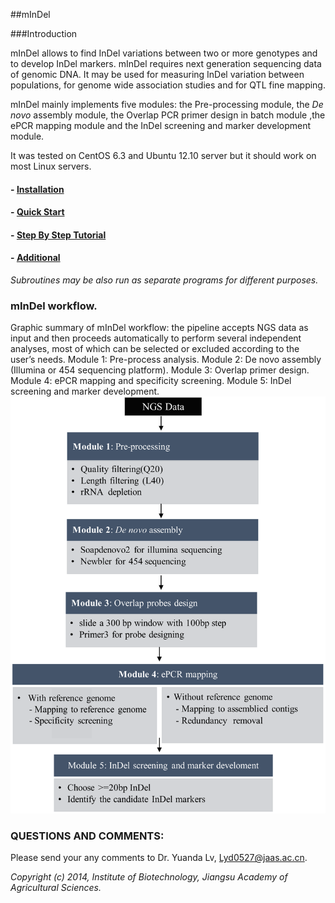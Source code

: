 ##mInDel

###Introduction

mInDel allows to find InDel variations between two or more genotypes and to develop InDel markers. mInDel requires next generation sequencing data of genomic DNA. It may be used for measuring InDel variation between populations, for genome wide association studies and for QTL fine mapping.

mInDel mainly implements five modules: the Pre-processing module, the *De novo* assembly module, the Overlap PCR primer design in batch module ,the ePCR mapping module and the InDel screening and marker development module. 

It was tested on CentOS 6.3 and Ubuntu 12.10 server but it should work on most Linux servers.

#### - [Installation](https://github.com/lyd0527/mInDel/blob/master/doc/Installation.md)
#### - [Quick Start](https://github.com/lyd0527/mInDel/blob/master/doc/Quick_start.md)
#### - [Step By Step Tutorial](https://github.com/lyd0527/mInDel/blob/master/doc/Step_by_step_tutorial.md) 
#### - [Additional](https://github.com/lyd0527/mInDel/blob/master/doc/Additional.md) 
*Subroutines may be also run as separate programs for different purposes.*

### mInDel workflow.
Graphic summary of mInDel workflow: the pipeline accepts NGS data as input and then proceeds automatically to perform several independent analyses, most of which can be selected or excluded according to the user’s needs. Module 1: Pre-process analysis. Module 2: De novo assembly (Illumina or 454 sequencing platform). Module 3: Overlap primer design. Module 4: ePCR mapping and specificity screening. Module 5: InDel screening and marker development.
![workflow](https://github.com/lyd0527/mInDel/blob/master/doc/workflow.png)


### QUESTIONS AND COMMENTS:
Please send your any comments to Dr. Yuanda Lv, Lyd0527@jaas.ac.cn.

*Copyright (c) 2014, Institute of Biotechnology, Jiangsu Academy of Agricultural Sciences.*
